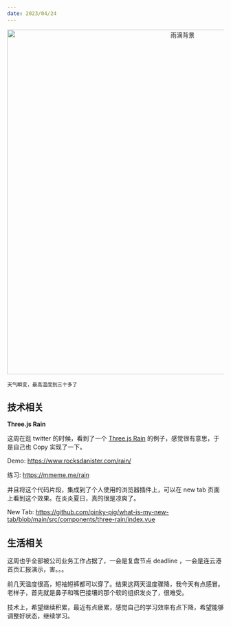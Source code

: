 ```yaml
---
date: 2023/04/24
---
```


<p align="center">
<img alt="雨滴背景" src="https://cdn.jsdelivr.net/gh/pinky-pig/pic-bed/images20230424095443.png" width=800 />  
</p>


<small>天气瞬变，最高温度到三十多了</small>  

## 技术相关

**Three.js Rain**

这周在逛 twitter 的时候，看到了一个 [Three.js Rain](https://github.com/rocksdanister/rain) 的例子，感觉很有意思，于是自己也 Copy 实现了一下。

Demo: <https://www.rocksdanister.com/rain/>  

练习: <https://mmeme.me/rain>  

并且将这个代码片段，集成到了个人使用的浏览器插件上，可以在 new tab 页面上看到这个效果。在炎炎夏日，真的很是凉爽了。

New Tab: <https://github.com/pinky-pig/what-is-my-new-tab/blob/main/src/components/three-rain/index.vue>  


## 生活相关

这周也乎全部被公司业务工作占据了，一会是复盘节点 deadline ，一会是连云港首页汇报演示，害。。。

前几天温度很高，短袖短裤都可以穿了。结果这两天温度骤降，我今天有点感冒。老样子，首先就是鼻子和嘴巴接壤的那个软的组织发炎了，很难受。

技术上，希望继续积累，最近有点疲累，感觉自己的学习效率有点下降，希望能够调整好状态，继续学习。
